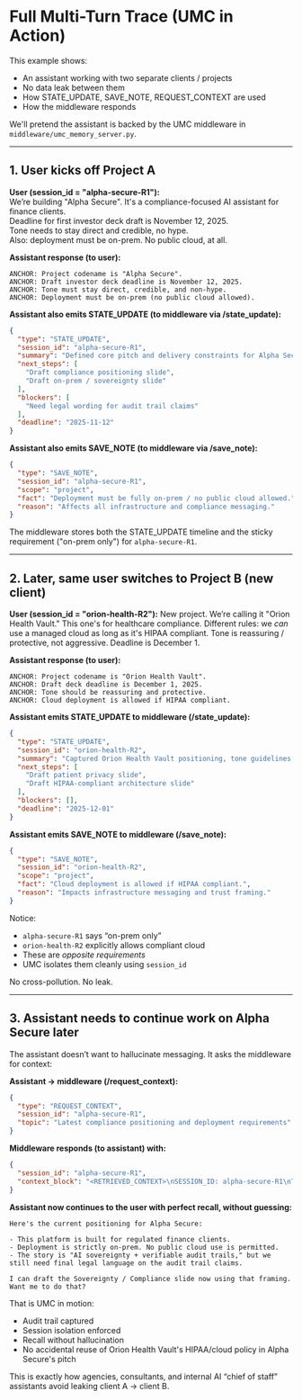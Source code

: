 # Full Multi-Turn Trace (UMC in Action)

This example shows:
- An assistant working with two separate clients / projects
- No data leak between them
- How STATE_UPDATE, SAVE_NOTE, REQUEST_CONTEXT are used
- How the middleware responds

We'll pretend the assistant is backed by the UMC middleware in `middleware/umc_memory_server.py`.

---

## 1. User kicks off Project A

**User (session_id = "alpha-secure-R1"):**  
We’re building "Alpha Secure". It's a compliance-focused AI assistant for finance clients.  
Deadline for first investor deck draft is November 12, 2025.  
Tone needs to stay direct and credible, no hype.  
Also: deployment must be on-prem. No public cloud, at all.

**Assistant response (to user):**
```text
ANCHOR: Project codename is "Alpha Secure".
ANCHOR: Draft investor deck deadline is November 12, 2025.
ANCHOR: Tone must stay direct, credible, and non-hype.
ANCHOR: Deployment must be on-prem (no public cloud allowed).
````

**Assistant also emits STATE_UPDATE (to middleware via /state_update):**

```json
{
  "type": "STATE_UPDATE",
  "session_id": "alpha-secure-R1",
  "summary": "Defined core pitch and delivery constraints for Alpha Secure.",
  "next_steps": [
    "Draft compliance positioning slide",
    "Draft on-prem / sovereignty slide"
  ],
  "blockers": [
    "Need legal wording for audit trail claims"
  ],
  "deadline": "2025-11-12"
}
```

**Assistant also emits SAVE_NOTE (to middleware via /save_note):**

```json
{
  "type": "SAVE_NOTE",
  "session_id": "alpha-secure-R1",
  "scope": "project",
  "fact": "Deployment must be fully on-prem / no public cloud allowed.",
  "reason": "Affects all infrastructure and compliance messaging."
}
```

The middleware stores both the STATE_UPDATE timeline and the sticky requirement ("on-prem only") for `alpha-secure-R1`.

---

## 2. Later, same user switches to Project B (new client)

**User (session_id = "orion-health-R2"):**
New project. We’re calling it "Orion Health Vault." This one's for healthcare compliance.
Different rules: we *can* use a managed cloud as long as it's HIPAA compliant.
Tone is reassuring / protective, not aggressive. Deadline is December 1.

**Assistant response (to user):**

```text
ANCHOR: Project codename is "Orion Health Vault".
ANCHOR: Draft deck deadline is December 1, 2025.
ANCHOR: Tone should be reassuring and protective.
ANCHOR: Cloud deployment is allowed if HIPAA compliant.
```

**Assistant emits STATE_UPDATE to middleware (/state_update):**

```json
{
  "type": "STATE_UPDATE",
  "session_id": "orion-health-R2",
  "summary": "Captured Orion Health Vault positioning, tone guidelines, and deployment rules.",
  "next_steps": [
    "Draft patient privacy slide",
    "Draft HIPAA-compliant architecture slide"
  ],
  "blockers": [],
  "deadline": "2025-12-01"
}
```

**Assistant emits SAVE_NOTE to middleware (/save_note):**

```json
{
  "type": "SAVE_NOTE",
  "session_id": "orion-health-R2",
  "scope": "project",
  "fact": "Cloud deployment is allowed if HIPAA compliant.",
  "reason": "Impacts infrastructure messaging and trust framing."
}
```

Notice:

* `alpha-secure-R1` says “on-prem only”
* `orion-health-R2` explicitly allows compliant cloud
* These are *opposite requirements*
* UMC isolates them cleanly using `session_id`

No cross-pollution. No leak.

---

## 3. Assistant needs to continue work on Alpha Secure later

The assistant doesn’t want to hallucinate messaging. It asks the middleware for context:

**Assistant → middleware (/request_context):**

```json
{
  "type": "REQUEST_CONTEXT",
  "session_id": "alpha-secure-R1",
  "topic": "Latest compliance positioning and deployment requirements"
}
```

**Middleware responds (to assistant) with:**

```json
{
  "session_id": "alpha-secure-R1",
  "context_block": "<RETRIEVED_CONTEXT>\nSESSION_ID: alpha-secure-R1\nTOPIC_REQUESTED: Latest compliance positioning and deployment requirements\n\nLATEST_STATE_UPDATE:\n- summary: Defined core pitch and delivery constraints for Alpha Secure.\n- next_steps: Draft compliance positioning slide, Draft on-prem / sovereignty slide\n- blockers: Need legal wording for audit trail claims\n- deadline: 2025-11-12\n\nSTICKY_NOTES:\n- Deployment must be fully on-prem / no public cloud allowed. (scope=project, reason=Affects all infrastructure and compliance messaging.)\n</RETRIEVED_CONTEXT>"
}
```

**Assistant now continues to the user with perfect recall, without guessing:**

```text
Here's the current positioning for Alpha Secure:

- This platform is built for regulated finance clients.
- Deployment is strictly on-prem. No public cloud use is permitted.
- The story is "AI sovereignty + verifiable audit trails," but we still need final legal language on the audit trail claims.

I can draft the Sovereignty / Compliance slide now using that framing. Want me to do that?
```

That is UMC in motion:

* Audit trail captured
* Session isolation enforced
* Recall without hallucination
* No accidental reuse of Orion Health Vault's HIPAA/cloud policy in Alpha Secure's pitch

This is exactly how agencies, consultants, and internal AI “chief of staff” assistants avoid leaking client A → client B.
